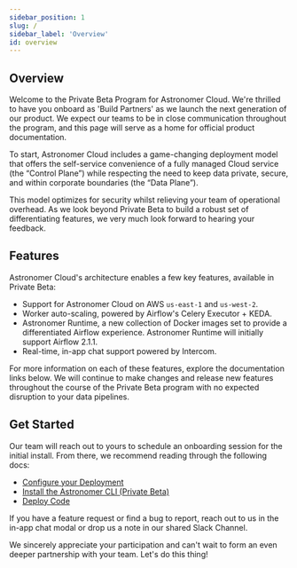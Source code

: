```yaml
---
sidebar_position: 1
slug: /
sidebar_label: 'Overview'
id: overview
---
```


## Overview

Welcome to the Private Beta Program for Astronomer Cloud. We're thrilled to have you onboard as 'Build Partners' as we launch the next generation of our product. We expect our teams to be in close communication throughout the program, and this page will serve as a home for official product documentation.

To start, Astronomer Cloud includes a game-changing deployment model that offers the self-service convenience of a fully managed Cloud service (the “Control Plane”) while respecting the need to keep data private, secure, and within corporate boundaries (the “Data Plane”).

This model optimizes for security whilst relieving your team of operational overhead. As we look beyond Private Beta to build a robust set of differentiating features, we very much look forward to hearing your feedback.

## Features

Astronomer Cloud's architecture enables a few key features, available in Private Beta:

- Support for Astronomer Cloud on AWS `us-east-1` and `us-west-2`.
- Worker auto-scaling, powered by Airflow's Celery Executor + KEDA.
- Astronomer Runtime, a new collection of Docker images set to provide a differentiated Airflow experience. Astronomer Runtime will initially support Airflow 2.1.1.
- Real-time, in-app chat support powered by Intercom.

For more information on each of these features, explore the documentation links below. We will continue to make changes and release new features throughout the course of the Private Beta program with no expected disruption to your data pipelines.

## Get Started

Our team will reach out to yours to schedule an onboarding session for the initial install. From there, we recommend reading through the following docs:

- [Configure your Deployment](configure-deployments)
- [Install the Astronomer CLI (Private Beta)](install-cli)
- [Deploy Code](deploy-code)

If you have a feature request or find a bug to report, reach out to us in the in-app chat modal or drop us a note in our shared Slack Channel.

We sincerely appreciate your participation and can't wait to form an even deeper partnership with your team. Let's do this thing!